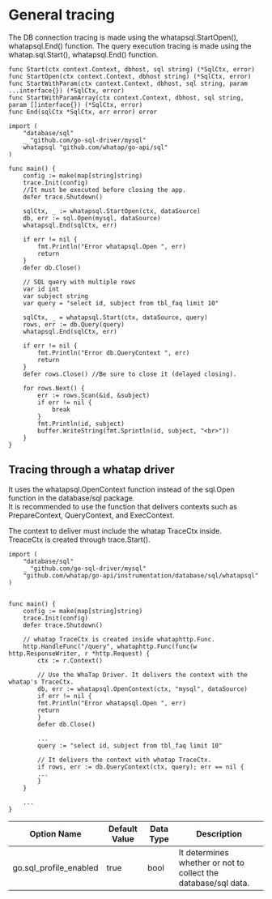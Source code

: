 # General tracing

The DB connection tracing is made using the whatapsql.StartOpen(), whatapsql.End() function.
The query execution tracing is made using the whatap.sql.Start(), whatapsql.End() function.

```
func Start(ctx context.Context, dbhost, sql string) (*SqlCtx, error) 
func StartOpen(ctx context.Context, dbhost string) (*SqlCtx, error)
func StartWithParam(ctx context.Context, dbhost, sql string, param ...interface{}) (*SqlCtx, error)
func StartWithParamArray(ctx context.Context, dbhost, sql string, param []interface{}) (*SqlCtx, error)
func End(sqlCtx *SqlCtx, err error) error 
```

```
import (
	"database/sql"
	_ "github.com/go-sql-driver/mysql"
	whatapsql "github.com/whatap/go-api/sql"
)

func main() {
	config := make(map[string]string)
	trace.Init(config)
	//It must be executed before closing the app.
	defer trace.Shutdown()
	   
	sqlCtx, _ := whatapsql.StartOpen(ctx, dataSource)
	db, err := sql.Open(mysql, dataSource)
	whatapsql.End(sqlCtx, err)
	
	if err != nil {
		fmt.Println("Error whatapsql.Open ", err)
		return
	}
	defer db.Close()
	
	// SQL query with multiple rows
	var id int
	var subject string
	var query = "select id, subject from tbl_faq limit 10"
	
	sqlCtx, _ = whatapsql.Start(ctx, dataSource, query)
	rows, err := db.Query(query)
	whatapsql.End(sqlCtx, err)
	
	if err != nil {
		fmt.Println("Error db.QueryContext ", err)
		return
	}
	defer rows.Close() //Be sure to close it (delayed closing).
	
	for rows.Next() {
		err := rows.Scan(&id, &subject)
		if err != nil {
			break
		}
		fmt.Println(id, subject)
		buffer.WriteString(fmt.Sprintln(id, subject, "<br>"))
	}
}        
```

## Tracing through a whatap driver

It uses the whatapsql.OpenContext function instead of the sql.Open function in the database/sql package.\
It is recommended to use the function that delivers contexts such as PrepareContext, QueryContext, and ExecContext.

The context to deliver must include the whatap TraceCtx inside.\
TreaceCtx is created through trace.Start().

```
import (
	"database/sql"
	_ "github.com/go-sql-driver/mysql"
	"github.com/whatap/go-api/instrumentation/database/sql/whatapsql"
)


func main() {
	config := make(map[string]string)
	trace.Init(config)
	defer trace.Shutdown()
	
	// whatap TraceCtx is created inside whataphttp.Func. 
	http.HandleFunc("/query", whataphttp.Func(func(w http.ResponseWriter, r *http.Request) {
		ctx := r.Context()
		
		// Use the WhaTap Driver. It delivers the context with the whatap's TraceCtx. 
		db, err := whatapsql.OpenContext(ctx, "mysql", dataSource)
		if err != nil {
		fmt.Println("Error whatapsql.Open ", err)
		return
		}
		defer db.Close()
		
		... 
		query := "select id, subject from tbl_faq limit 10"
		
		// It delivers the context with whatap TraceCtx. 
		if rows, err := db.QueryContext(ctx, query); err == nil {
		...
		}
	}
	
	...
}
```

| Option Name                                                                      | Default Value | Data Type | Description                                                                    |
| -------------------------------------------------------------------------------- | ------------- | --------- | ------------------------------------------------------------------------------ |
| go.sql_profile_enabled | true          | bool      | It determines whether or not to collect the database/sql data. |
